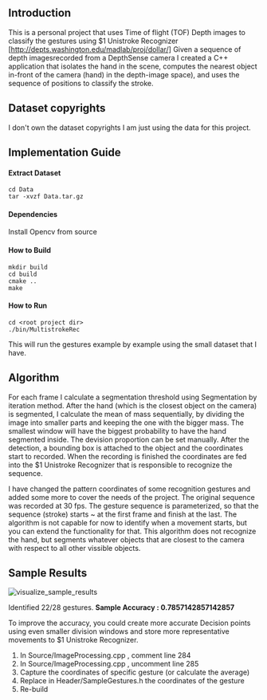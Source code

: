 ## Introduction
This is a personal project that uses Time of flight (TOF) Depth images to classify the gestures using  $1 Unistroke Recognizer [http://depts.washington.edu/madlab/proj/dollar/]
Given a sequence of depth imagesrecorded from a DepthSense camera I created a C++ application that isolates the hand in the scene, computes the nearest object in-front
of the camera (hand) in the depth-image space), and uses the sequence of positions to classify the stroke.

## Dataset copyrights
I don't own the dataset copyrights I am just using the data for this project.

## Implementation Guide
#### Extract Dataset
```
cd Data
tar -xvzf Data.tar.gz
```

#### Dependencies
Install Opencv from source

#### How to Build
```
mkdir build
cd build
cmake ..
make
```

#### How to Run
```
cd <root project dir>
./bin/MultistrokeRec
```

This will run the gestures example by example using the small dataset that I have.


## Algorithm

For each frame I calculate a segmentation threshold using Segmentation by iteration method. After the hand (which is the closest object on the camera) is
segmented, I calculate the mean of mass sequentially, by dividing the image into smaller parts and keeping the one with the bigger mass. The smallest
window will have the biggest probability to have the hand segmented inside. The devision proportion can be set manually. After the detection,
a bounding box is attached to the object and the coordinates start to recorded. When the recording is finished the coordinates are fed into the
$1 Unistroke Recognizer that is responsible to recognize the sequence.

I have changed the pattern coordinates of some recognition gestures and added some more to cover the needs of the project. The original sequence was recorded at 30 fps.
The gesture sequence is parameterized, so that the sequence (stroke) starts ~ at the first frame and finish at the last. The algorithm is not capable for now
to identify when a movement starts, but you can extend the functionality for that. This algorithm does not recognize the hand, but segments whatever objects
that are closest to the camera with respect to all other vissible objects.

## Sample Results

![visualize_sample_results](https://user-images.githubusercontent.com/3832904/37982756-5ac2bcee-31e9-11e8-9dcb-5b231f8b8856.png)

Identified 22/28 gestures. **Sample Accuracy : 0.7857142857142857**

To improve the accuracy, you could create more accurate Decision points using even smaller division windows and store more representative movements to $1 Unistroke Recognizer.

1) In Source/ImageProcessing.cpp , comment line 284
2) In Source/ImageProcessing.cpp , uncomment line 285
3) Capture the coordinates of specific gesture (or calculate the average)
4) Replace in Header/SampleGestures.h the coordinates of the gesture
5) Re-build
